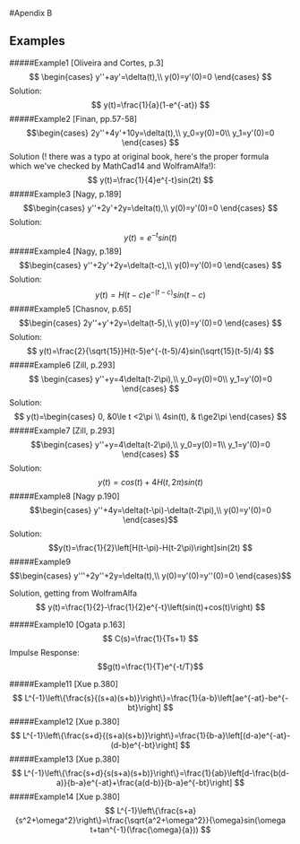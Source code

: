 #Apendix B
## Examples
#####Example1 [Oliveira and Cortes, p.3]
$$
\begin{cases}
y''+ay'=\delta(t),\\
y(0)=y'(0)=0
\end{cases}
$$
Solution:
$$
y(t)=\frac{1}{a}(1-e^{-at})
$$
#####Example2 [Finan, pp.57-58]
$$\begin{cases}
2y''+4y'+10y=\delta(t),\\
y_0=y(0)=0\\
y_1=y'(0)=0
\end{cases}
$$
Solution (! there was a typo at original book, here's the proper formula which we've checked by MathCad14 and WolframAlfa!):
$$
y(t)=\frac{1}{4}e^{-t}sin(2t)
$$
#####Example3 [Nagy, p.189]
$$\begin{cases}
y''+2y'+2y=\delta(t),\\
y(0)=y'(0)=0
\end{cases}
$$
Solution:
$$
y(t)=e^{-t}sin(t)
$$
#####Example4 [Nagy, p.189]
$$\begin{cases}
y''+2y'+2y=\delta(t-c),\\
y(0)=y'(0)=0
\end{cases}
$$
Solution:
$$
y(t)=H(t-c)e^{-(t-c)}sin(t-c)
$$
#####Example5 [Chasnov, p.65]
$$\begin{cases}
2y''+y'+2y=\delta(t-5),\\
y(0)=y'(0)=0
\end{cases}
$$
Solution:
$$
y(t)=\frac{2}{\sqrt{15}}H(t-5)e^{-(t-5)/4}sin(\sqrt{15}(t-5)/4)
$$
#####Example6 [Zill, p.293]
$$
\begin{cases}
y''+y=4\delta(t-2\pi),\\
y_0=y(0)=0\\
y_1=y'(0)=0
\end{cases}
$$
Solution:
$$
y(t)=\begin{cases}
0, &0\le t <2\pi \\
4sin(t), & t\ge2\pi
\end{cases}
$$
#####Example7 [Zill, p.293]
$$\begin{cases}
y''+y=4\delta(t-2\pi),\\
y_0=y(0)=1\\
y_1=y'(0)=0
\end{cases}
$$
Solution:
$$
y(t)=cos(t)+4H(t,2\pi)sin(t)
$$
#####Example8 [Nagy p.190]
$$\begin{cases}
y''+4y=\delta(t-\pi)-\delta(t-2\pi),\\
y(0)=y'(0)=0
\end{cases}$$
Solution:
$$y(t)=\frac{1}{2}\left[H(t-\pi)-H(t-2\pi)\right]sin(2t)
$$
#####Example9
$$\begin{cases}
y'''+2y''+2y=\delta(t),\\
y(0)=y'(0)=y''(0)=0
\end{cases}$$

Solution, getting from WolframAlfa
$$
y(t)=\frac{1}{2}-\frac{1}{2}e^{-t}\left(sin(t)+cos(t)\right)
$$

#####Example10 [Ogata p.163]
$$ C(s)=\frac{1}{Ts+1} $$
Impulse Response:
$$g(t)=\frac{1}{T}e^{-t/T}$$

#####Example11 [Xue p.380]
$$
L^{-1}\left\{\frac{s}{(s+a)(s+b)}\right\}=\frac{1}{a-b}\left[ae^{-at}-be^{-bt}\right]
$$
#####Example12 [Xue p.380]
$$
L^{-1}\left\{\frac{s+d}{(s+a)(s+b)}\right\}=\frac{1}{b-a}\left[(d-a)e^{-at}-(d-b)e^{-bt}\right]
$$
#####Example13 [Xue p.380]
$$
L^{-1}\left\{\frac{s+d}{s(s+a)(s+b)}\right\}=\frac{1}{ab}\left[d-\frac{b(d-a)}{b-a}e^{-at}+\frac{a(d-b)}{b-a}e^{-bt}\right]
$$
#####Example14 [Xue p.380]
$$
L^{-1}\left\{\frac{s+a}{s^2+\omega^2}\right\}=\frac{\sqrt{a^2+\omega^2}}{\omega}sin(\omega t+tan^{-1}(\frac{\omega}{a}))
$$

